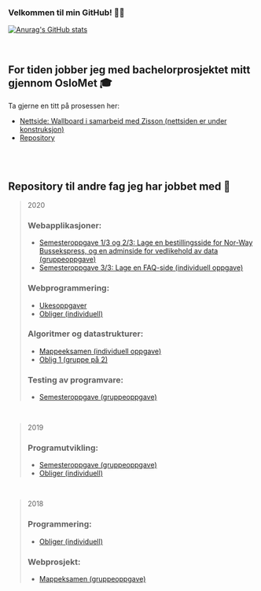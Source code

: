### Velkommen til min GitHub!  🌱✨

<!--
**martineea/martineea** is a ✨ _special_ ✨ repository because its `README.md` (this file) appears on your GitHub profile.

Here are some ideas to get you started:

- 🔭 I’m currently working on ...
- 🌱 I’m currently learning ...
- 👯 I’m looking to collaborate on ...
- 🤔 I’m looking for help with ...
- 💬 Ask me about ...
- 📫 How to reach me: ...
- 😄 Pronouns: ...
- ⚡ Fun fact: ...
-->

[![Anurag's GitHub stats](https://github-readme-stats.vercel.app/api/top-langs/?username=martineea&layout=compact&theme=dracula)](https://github.com/anuraghazra/github-readme-stats)

<!--
<table>
  <tr>
    <td>Du er besøkende nummer: </td>
  </tr>
    <tr>
    <td><img src="https://profile-counter.glitch.me/martineea/count.svg" alt="" /></td>
  </tr>
</table>
-->

</br>

## For tiden jobber jeg med bachelorprosjektet mitt gjennom OsloMet 🎓 </br>
Ta gjerne en titt på prosessen her:
- [Nettside: Wallboard i samarbeid med Zisson (nettsiden er under konstruksjon)](https://bachelorgruppe32.github.io/#)
- [Repository](https://github.com/bachelorgruppe32/bachelorgruppe32.github.io)

</br></br>

## Repository til andre fag jeg har jobbet med 🤖 </br>

> 2020
> ### Webapplikasjoner:
> - [Semesteroppgave 1/3 og 2/3: Lage en bestillingsside for Nor-Way Bussekspress, og en adminside for vedlikehold av data (gruppeoppgave)](https://github.com/martineea/WebapplikasjonerOppgave1-master/)
> - [Semesteroppgave 3/3: Lage en FAQ-side (individuell oppgave)](https://github.com/martineea/Webapplikasjoner_3Individuell/)
> ### Webprogrammering:
> - [Ukesoppgaver](https://github.com/martineea/Webprogrammering_ukesoppgaver/)
> - [Obliger (individuell)](https://github.com/martineea/Webprogrammering_obliger/)
> ### Algoritmer og datastrukturer:
> - [Mappeeksamen (individuell oppgave)](https://github.com/martineea/Mappeeksamen_AlgDat/)
> - [Oblig 1 (gruppe på 2)](https://github.com/martineea/AlgDat_Oblig1/)
> ### Testing av programvare:
> - [Semesteroppgave (gruppeoppgave)](https://github.com/martineea/Testing-av-programvare-master/)
</br>

> 2019
> ### Programutvikling:
> - [Semesteroppgave (gruppeoppgave)](https://github.com/martineea/Programutvikling-Semesteroppgave-master/)
> - [Obliger (individuell)](https://github.com/martineea/Programutvikling_obliger/)
</br>

> 2018
> ### Programmering:
> - [Obliger (individuell)](https://github.com/martineea/Programmering_obliger/)
> ### Webprosjekt:
> - [Mappeksamen (gruppeoppgave)](https://github.com/martineea/Webprosjekt_Eksamen/)


</br>




<!--[![Anurag's GitHub stats](https://github-readme-stats.vercel.app/api?username=martineea&show_icons=true&theme=dracula)](https://github.com/anuraghazra/github-readme-stats)-->


